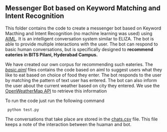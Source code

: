 ## Messenger Bot based on Keyword Matching and Intent Recognition

This folder contains the code to create a messenger bot based on Keyword Macthing and Intent Recognition (no machine learning was used) using [AIML](http://www.aiml.foundation/doc.html). It is an intelligent conversation system similar to ELIZA. The bot is able to provide multiple interactions with the user. The bot can respond to basic human conversations, but is specifically designed to **recommend eateries in BITS Pilani, Hyderabad Campus.** <br/>

We have created our own corpus for recommending such eateries. The [*basic.aiml*](https://github.com/Abhi-2809/AI-Assignment-Bits-Hyderabad-/blob/main/AI_Assignment_1(Q1)/basic.aiml) files contains the code based on aiml to suggest users what they like to eat based on choice of food they enter. The bot responds to the user by matching the pattern of text user has entered. The bot can also inform the user about the current weather based on city they entered. We use the [OpenWeatherMap API](https://openweathermap.org/api) to retrieve this information

To run the code just run the following command
```
 python test.py
```

 
The conversations that take place are stored in the [chats.csv](https://github.com/Abhi-2809/AI-Assignment-Bits-Hyderabad-/blob/main/AI_Assignment_1(Q1)/chats.csv) file. This file keeps a note of the interaction between the huaman and bot.
